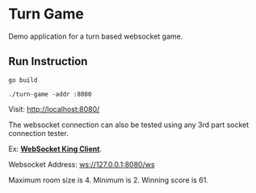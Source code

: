 # Turn Game

Demo application for a turn based websocket game.

## Run Instruction

```
go build

./turn-game -addr :8080
```

Visit: <http://localhost:8080/>

The websocket connection can also be tested using any 3rd part socket connection tester.

Ex: [**WebSocket King Client**](https://chrome.google.com/webstore/detail/websocket-king-client/cbcbkhdmedgianpaifchdaddpnmgnknn?hl=en).

Websocket Address: <ws://127.0.0.1:8080/ws>

Maximum room size is 4. Minimum is 2.
Winning score is 61.
